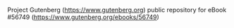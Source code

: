 Project Gutenberg (https://www.gutenberg.org) public repository for
eBook #56749 (https://www.gutenberg.org/ebooks/56749)
